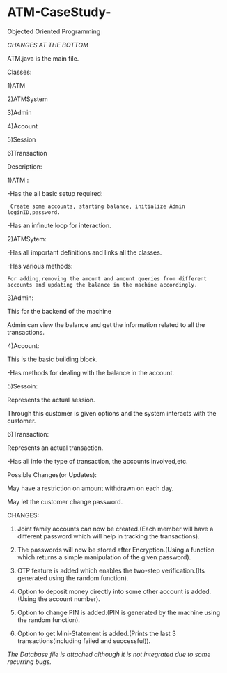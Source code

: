 # ATM-CaseStudy-
Objected Oriented Programming

*CHANGES AT THE BOTTOM*

ATM.java is the main file.

Classes:

1)ATM

2)ATMSystem

3)Admin

4)Account

5)Session

6)Transaction

Description:

1)ATM :

  -Has the all basic setup required:
  
     Create some accounts, starting balance, initialize Admin loginID,password.
     
  -Has an infinute loop for interaction.
  
2)ATMSytem:

  -Has all important definitions and links all the classes.
  
  -Has various methods:
  
    For adding,removing the amount and amount queries from different accounts and updating the balance in the machine accordingly.
    
3)Admin:

  This for the backend of the machine
  
  Admin can view the balance and get the information related to all the transactions.
  
4)Account:

  This is the basic building block.
  
  -Has methods for dealing with the balance in the account.
  
5)Sessoin:

  Represents the actual session.
  
  Through this customer is given options and the system interacts with the customer.
  
6)Transaction:

  Represents an actual transaction.
  
  
  -Has all info the type of transaction, the accounts involved,etc.
  
Possible Changes(or Updates):

 May have a restriction on amount withdrawn on each day.
 
 May let the customer change password. 
 
 CHANGES:
 1. Joint family accounts can now be created.(Each member will have a different password which will help in tracking the transactions).
 
 2. The passwords will now be stored after Encryption.(Using a function which returns a simple manipulation of the given password).
 
 3. OTP feature is added which enables the two-step verification.(Its generated using the random function).
 
 4. Option to deposit money directly into some other account is added.(Using the account number).
 
 5. Option to change PIN is added.(PIN is generated by the machine using the random function).
 
 6. Option to get Mini-Statement is added.(Prints the last 3 transactions(including failed and successful)).
 
 *The Database file is attached although it is not integrated due to some recurring bugs.*
